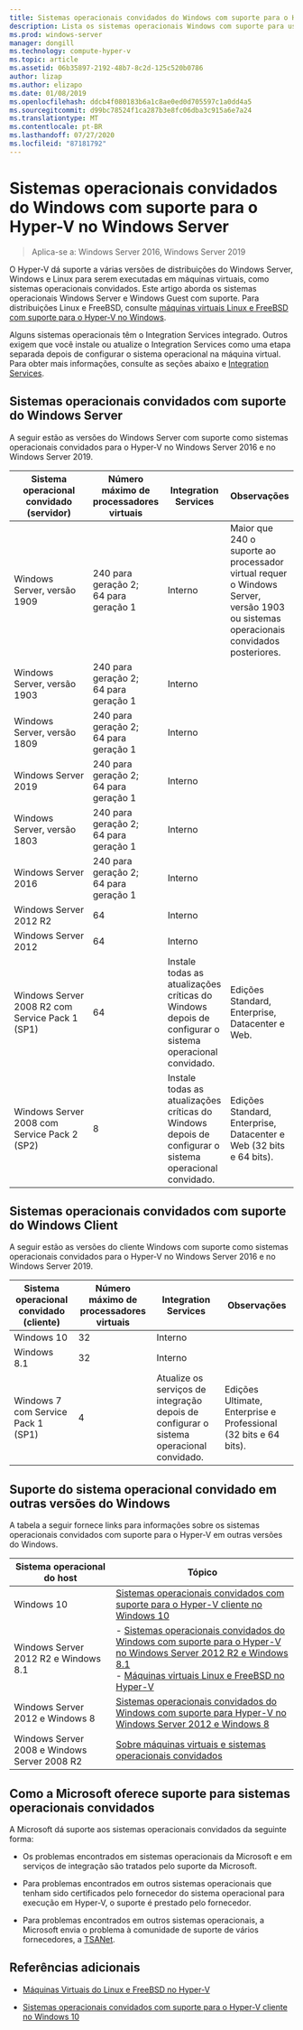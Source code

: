 ```yaml
---
title: Sistemas operacionais convidados do Windows com suporte para o Hyper-V no Windows Server
description: Lista os sistemas operacionais Windows com suporte para uso como um convidado em uma máquina virtual. Também fornece links para artigos semelhantes para versões anteriores do Hyper-V.
ms.prod: windows-server
manager: dongill
ms.technology: compute-hyper-v
ms.topic: article
ms.assetid: 06b35897-2192-48b7-8c2d-125c520b0786
author: lizap
ms.author: elizapo
ms.date: 01/08/2019
ms.openlocfilehash: ddcb4f080183b6a1c8ae0ed0d705597c1a0dd4a5
ms.sourcegitcommit: d99bc78524f1ca287b3e8fc06dba3c915a6e7a24
ms.translationtype: MT
ms.contentlocale: pt-BR
ms.lasthandoff: 07/27/2020
ms.locfileid: "87181792"
---
```

# <a name="supported-windows-guest-operating-systems-for-hyper-v-on-windows-server"></a>Sistemas operacionais convidados do Windows com suporte para o Hyper-V no Windows Server

>Aplica-se a: Windows Server 2016, Windows Server 2019

O Hyper-V dá suporte a várias versões de distribuições do Windows Server, Windows e Linux para serem executadas em máquinas virtuais, como sistemas operacionais convidados. Este artigo aborda os sistemas operacionais Windows Server e Windows Guest com suporte. Para distribuições Linux e FreeBSD, consulte [máquinas virtuais Linux e FreeBSD com suporte para o Hyper-V no Windows](Supported-Linux-and-FreeBSD-virtual-machines-for-Hyper-V-on-Windows.md).

Alguns sistemas operacionais têm o Integration Services integrado. Outros exigem que você instale ou atualize o Integration Services como uma etapa separada depois de configurar o sistema operacional na máquina virtual. Para obter mais informações, consulte as seções abaixo e [Integration Services](https://docs.microsoft.com/virtualization/hyper-v-on-windows/reference/integration-services).

## <a name="supported-windows-server-guest-operating-systems"></a>Sistemas operacionais convidados com suporte do Windows Server

A seguir estão as versões do Windows Server com suporte como sistemas operacionais convidados para o Hyper-V no Windows Server 2016 e no Windows Server 2019.

|Sistema operacional convidado (servidor)|Número máximo de processadores virtuais|Integration Services|Observações|
|-------------------------------------|----------------------------------------|------------------------|---------|
|Windows Server, versão 1909 |240 para geração 2;<br>64 para geração 1|Interno|Maior que 240 o suporte ao processador virtual requer o Windows Server, versão 1903 ou sistemas operacionais convidados posteriores.|
|Windows Server, versão 1903 |240 para geração 2;<br>64 para geração 1|Interno||
|Windows Server, versão 1809 |240 para geração 2;<br>64 para geração 1|Interno||
|Windows Server 2019 |240 para geração 2;<br>64 para geração 1|Interno||
|Windows Server, versão 1803 |240 para geração 2;<br>64 para geração 1|Interno||
|Windows Server 2016 |240 para geração 2;<br>64 para geração 1|Interno||
|Windows Server 2012 R2 |64|Interno||
|Windows Server 2012 |64|Interno||
|Windows Server 2008 R2 com Service Pack 1 (SP1)|64|Instale todas as atualizações críticas do Windows depois de configurar o sistema operacional convidado.|Edições Standard, Enterprise, Datacenter e Web.|
|Windows Server 2008 com Service Pack 2 (SP2)|8|Instale todas as atualizações críticas do Windows depois de configurar o sistema operacional convidado.|Edições Standard, Enterprise, Datacenter e Web (32 bits e 64 bits).|

## <a name="supported-windows-client-guest-operating-systems"></a>Sistemas operacionais convidados com suporte do Windows Client

A seguir estão as versões do cliente Windows com suporte como sistemas operacionais convidados para o Hyper-V no Windows Server 2016 e no Windows Server 2019.

|Sistema operacional convidado (cliente)|Número máximo de processadores virtuais|Integration Services|Observações|
|-------------------------------------|----------------------------------------|------------------------|---------|
|Windows 10|32|Interno||
|Windows 8.1|32|Interno||
|Windows 7 com Service Pack 1 (SP1)|4|Atualize os serviços de integração depois de configurar o sistema operacional convidado.|Edições Ultimate, Enterprise e Professional (32 bits e 64 bits).|

## <a name="guest-operating-system-support-on-other-versions-of-windows"></a>Suporte do sistema operacional convidado em outras versões do Windows

A tabela a seguir fornece links para informações sobre os sistemas operacionais convidados com suporte para o Hyper-V em outras versões do Windows.

|Sistema operacional do host|Tópico|
|-------------------------|---------|
|Windows 10|[Sistemas operacionais convidados com suporte para o Hyper-V cliente no Windows 10](https://docs.microsoft.com/virtualization/hyper-v-on-windows/about/supported-guest-os)|
|Windows Server 2012 R2 e Windows 8.1|-   [Sistemas operacionais convidados do Windows com suporte para o Hyper-V no Windows Server 2012 R2 e Windows 8.1](/previous-versions/windows/it-pro/windows-server-2012-R2-and-2012/dn792027(v=ws.11))<br />-   [Máquinas virtuais Linux e FreeBSD no Hyper-V](Supported-Linux-and-FreeBSD-virtual-machines-for-Hyper-V-on-Windows.md)|
|Windows Server 2012 e Windows 8|[Sistemas operacionais convidados do Windows com suporte para Hyper-V no Windows Server 2012 e Windows 8](/previous-versions/windows/it-pro/windows-server-2012-R2-and-2012/dn792028(v=ws.11))|
|Windows Server 2008 e Windows Server 2008 R2|[Sobre máquinas virtuais e sistemas operacionais convidados](/previous-versions/windows/it-pro/windows-server-2008-R2-and-2008/cc794868(v=ws.10))|

## <a name="how-microsoft-provides-support-for-guest-operating-systems"></a>Como a Microsoft oferece suporte para sistemas operacionais convidados

A Microsoft dá suporte aos sistemas operacionais convidados da seguinte forma:

-   Os problemas encontrados em sistemas operacionais da Microsoft e em serviços de integração são tratados pelo suporte da Microsoft.

-   Para problemas encontrados em outros sistemas operacionais que tenham sido certificados pelo fornecedor do sistema operacional para execução em Hyper-V, o suporte é prestado pelo fornecedor.

-   Para problemas encontrados em outros sistemas operacionais, a Microsoft envia o problema à comunidade de suporte de vários fornecedores, a [TSANet](https://www.tsanet.org/).

## <a name="additional-references"></a>Referências adicionais

-   [Máquinas Virtuais do Linux e FreeBSD no Hyper-V](Supported-Linux-and-FreeBSD-virtual-machines-for-Hyper-V-on-Windows.md)

-   [Sistemas operacionais convidados com suporte para o Hyper-V cliente no Windows 10](https://docs.microsoft.com/virtualization/hyper-v-on-windows/about/supported-guest-os)




